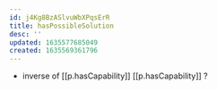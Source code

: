 ```yaml
---
id: j4Kg8BzASlvuWbXPqsErR
title: hasPossibleSolution
desc: ''
updated: 1635577685049
created: 1635569361796
---
```


- inverse of [[p.hasCapability]] [[p.hasCapability]] ?
